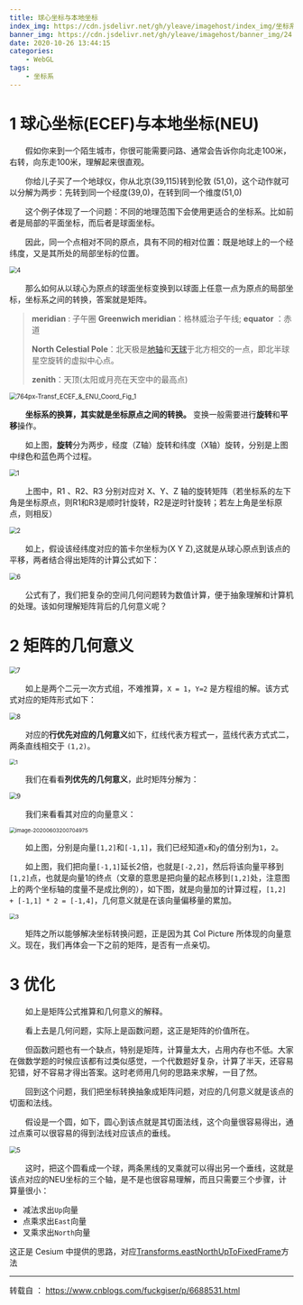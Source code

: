 ```yaml
---
title: 球心坐标与本地坐标
index_img: https://cdn.jsdelivr.net/gh/yleave/imagehost/index_img/坐标系.jpg
banner_img: https://cdn.jsdelivr.net/gh/yleave/imagehost/banner_img/24.jpg
date: 2020-10-26 13:44:15
categories:
    - WebGL
tags:
    - 坐标系
---
```



# 1 **球心坐标(ECEF)与本地坐标(NEU)**

&emsp;&emsp;假如你来到一个陌生城市，你很可能需要问路、通常会告诉你向北走100米，右转，向东走100米，理解起来很直观。

&emsp;&emsp;你给儿子买了一个地球仪，你从北京(39,115)转到伦敦 (51,0)，这个动作就可以分解为两步：先转到同一个经度(39,0)，在转到同一个维度(51,0)

&emsp;&emsp;这个例子体现了一个问题：不同的地理范围下会使用更适合的坐标系。比如前者是局部的平面坐标，而后者是球面坐标。

&emsp;&emsp;因此，同一个点相对不同的原点，具有不同的相对位置：既是地球上的一个经纬度，又是其所处的局部坐标的位置。

<img src="https://cdn.jsdelivr.net/gh/yleave/imagehost/img/800175-20170410130220579-1147194365.jpg" alt="4" style="zoom: 80%;" />



&emsp;&emsp;那么如何从以球心为原点的球面坐标变换到以球面上任意一点为原点的局部坐标，坐标系之间的转换，答案就是矩阵。

> **meridian** : 子午圈     **Greenwich meridian**：格林威治子午线;     **equator** ：赤道
>
> **North Celestial Pole**：北天极是[地轴](https://baike.baidu.com/item/地轴/1695321)和[天球](https://baike.baidu.com/item/天球)于北方相交的一点，即北半球星空旋转的虚拟中心点。
>
> **zenith**：天顶(太阳或月亮在天空中的最高点)

<img src="https://cdn.jsdelivr.net/gh/yleave/imagehost/img/800175-20170410130221891-1348435168.png" alt="764px-Transf_ECEF_&amp;_ENU_Coord_Fig_1" style="zoom:80%;" />

&emsp;&emsp;**坐标系的换算，其实就是坐标原点之间的转换。** 变换一般需要进行**旋转**和**平移**操作。

&emsp;&emsp;如上图，**旋转**分为两步，经度（Z轴）旋转和纬度（X轴）旋转，分别是上图中绿色和蓝色两个过程。

<img src="https://cdn.jsdelivr.net/gh/yleave/imagehost/img/800175-20170410130224376-1516857518.png" alt="1" style="zoom:80%;" />

&emsp;&emsp;上图中，R1 、R2、R3 分别对应对 X、Y、Z 轴的旋转矩阵（若坐标系的左下角是坐标原点，则R1和R3是顺时针旋转，R2是逆时针旋转；若左上角是坐标原点，则相反）

<img src="https://cdn.jsdelivr.net/gh/yleave/imagehost/img/800175-20170410130225172-1734874924.png" alt="2" style="zoom: 80%;" />

 &emsp;&emsp;如上，假设该经纬度对应的笛卡尔坐标为(X Y Z),这就是从球心原点到该点的平移，两者结合得出矩阵的计算公式如下：

<img src="https://cdn.jsdelivr.net/gh/yleave/imagehost/img/800175-20170410130226110-1712333873.jpg" alt="6" style="zoom:80%;" />

 &emsp;&emsp;公式有了，我们把复杂的空间几何问题转为数值计算，便于抽象理解和计算机的处理。该如何理解矩阵背后的几何意义呢？



# 2 **矩阵的几何意义**

<img src="https://cdn.jsdelivr.net/gh/yleave/imagehost/img/800175-20170410130226594-1700152578.jpg" alt="7" style="zoom: 80%;" />

 &emsp;&emsp;如上是两个二元一次方式组，不难推算，`X = 1`，`Y=2` 是方程组的解。该方式式对应的矩阵形式如下：

<img src="https://cdn.jsdelivr.net/gh/yleave/imagehost/img/800175-20170410130226985-1627161226.jpg" alt="8" style="zoom:80%;" />

&emsp;&emsp;对应的**行优先对应的几何意义**如下，红线代表方程式一，蓝线代表方式式二，两条直线相交于 `(1,2)`。

<img src="https://cdn.jsdelivr.net/gh/yleave/imagehost/img/800175-20170410130227501-452595664.jpg" alt="1" style="zoom:67%;" />

 &emsp;&emsp;我们在看看**列优先的几何意义**，此时矩阵分解为：

<img src="https://cdn.jsdelivr.net/gh/yleave/imagehost/img/800175-20170410130227938-349629744.jpg" alt="9" style="zoom:80%;" />

 &emsp;&emsp;我们来看看其对应的向量意义：

<img src="https://cdn.jsdelivr.net/gh/yleave/imagehost/img/image-20200603200704975.png" alt="image-20200603200704975" style="zoom: 67%;" />

 &emsp;&emsp;如上图，分别是向量`[1,2]`和`[-1,1]`，我们已经知道`x`和`y`的值分别为`1`，`2`。

&emsp;&emsp;如上图，我们把向量`[-1,1]`延长2倍，也就是`[-2,2]`，然后将该向量平移到`[1,2]`点，也就是向量1的终点（文章的意思是把向量的起点移到`[1,2]`处，注意图上的两个坐标轴的度量不是成比例的），如下图，就是向量加的计算过程，`[1,2] + [-1,1] * 2 = [-1,4]`，几何意义就是在该向量偏移量的累加。

<img src="https://cdn.jsdelivr.net/gh/yleave/imagehost/img/800175-20170410130229188-569546414.jpg" alt="3" style="zoom:67%;" />

&emsp;&emsp;矩阵之所以能够解决坐标转换问题，正是因为其 Col Picture 所体现的向量意义。现在，我们再体会一下之前的矩阵，是否有一点亲切。

# 3 **优化**

&emsp;&emsp;如上是矩阵公式推算和几何意义的解释。

&emsp;&emsp;看上去是几何问题，实际上是函数问题，这正是矩阵的价值所在。

&emsp;&emsp;但函数问题也有一个缺点，特别是矩阵，计算量太大，占用内存也不低。大家在做数学题的时候应该都有过类似感觉，一个代数题好复杂，计算了半天，还容易犯错，好不容易才得出答案。这时老师用几何的思路来求解，一目了然。

&emsp;&emsp;回到这个问题，我们把坐标转换抽象成矩阵问题，对应的几何意义就是该点的切面和法线。

&emsp;&emsp;假设是一个圆，如下，圆心到该点就是其切面法线，这个向量很容易得出，通过点乘可以很容易的得到法线对应该点的垂线。

<img src="https://cdn.jsdelivr.net/gh/yleave/imagehost/img/800175-20170410130231172-2146566465.jpg" alt="5" style="zoom:80%;" />

 &emsp;&emsp;这时，把这个圆看成一个球，两条黑线的叉乘就可以得出另一个垂线，这就是该点对应的NEU坐标的三个轴，是不是也很容易理解，而且只需要三个步骤，计算量很小：

- 减法求出`Up`向量
- 点乘求出`East`向量
- 叉乘求出`North`向量

  

 这正是 Cesium 中提供的思路，对应[Transforms.eastNorthUpToFixedFrame](https://cesium.com/docs/cesiumjs-ref-doc/Transforms.html?classFilter=Tra#.eastNorthUpToFixedFrame)方法



---

转载自 ： https://www.cnblogs.com/fuckgiser/p/6688531.html